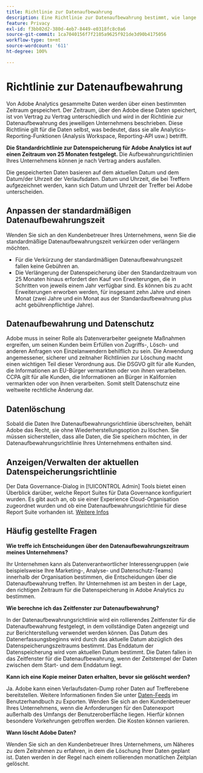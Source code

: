 ```yaml
---
title: Richtlinie zur Datenaufbewahrung
description: Eine Richtlinie zur Datenaufbewahrung bestimmt, wie lange Adobe Ihre Daten speichert.
feature: Privacy
exl-id: f3bb02d2-380d-4eb7-8449-e0318fc8c0a6
source-git-commit: 1ca7040156f7f2105a9625f921de3d90b4175056
workflow-type: tm+mt
source-wordcount: '611'
ht-degree: 100%

---
```


# Richtlinie zur Datenaufbewahrung

Von Adobe Analytics gesammelte Daten werden über einen bestimmten Zeitraum gespeichert. Der Zeitraum, über den Adobe diese Daten speichert, ist von Vertrag zu Vertrag unterschiedlich und wird in der Richtlinie zur Datenaufbewahrung des jeweiligen Unternehmens beschrieben. Diese Richtlinie gilt für die Daten selbst, was bedeutet, dass sie alle Analytics-Reporting-Funktionen (Analysis Workspace, Reporting-API usw.) betrifft.

**Die Standardrichtlinie zur Datenspeicherung für Adobe Analytics ist auf einen Zeitraum von 25 Monaten festgelegt.** Die Aufbewahrungsrichtlinien Ihres Unternehmens können je nach Vertrag anders ausfallen.

Die gespeicherten Daten basieren auf dem aktuellen Datum und dem Datum/der Uhrzeit der Verlaufsdaten. Datum und Uhrzeit, die bei Treffern aufgezeichnet werden, kann sich Datum und Uhrzeit der Treffer bei Adobe unterscheiden.

## Anpassen der standardmäßigen Datenaufbewahrungszeit

Wenden Sie sich an den Kundenbetreuer Ihres Unternehmens, wenn Sie die standardmäßige Datenaufbewahrungszeit verkürzen oder verlängern möchten.

* Für die Verkürzung der standardmäßigen Datenaufbewahrungszeit fallen keine Gebühren an.
* Die Verlängerung der Datenspeicherung über den Standardzeitraum von 25 Monaten hinaus erfordert den Kauf von Erweiterungen, die in Schritten von jeweils einem Jahr verfügbar sind. Es können bis zu acht Erweiterungen erworben werden, für insgesamt zehn Jahre und einen Monat (zwei Jahre und ein Monat aus der Standardaufbewahrung plus acht gebührenpflichtige Jahre).

## Datenaufbewahrung und Datenschutz

Adobe muss in seiner Rolle als Datenverarbeiter geeignete Maßnahmen ergreifen, um seinen Kunden beim Erfüllen von Zugriffs-, Lösch- und anderen Anfragen von Einzelanwendern behilflich zu sein. Die Anwendung angemessener, sicherer und zeitnaher Richtlinien zur Löschung macht einen wichtigen Teil dieser Verordnung aus. Die DSGVO gilt für alle Kunden, die Informationen an EU-Bürger vermarkten oder von ihnen verarbeiten. CCPA gilt für alle Kunden, die Informationen an Bürger in Kalifornien vermarkten oder von ihnen verarbeiten. Somit stellt Datenschutz eine weltweite rechtliche Änderung dar.

## Datenlöschung

Sobald die Daten Ihre Datenaufbewahrungsrichtlinie überschreiten, behält Adobe das Recht, sie ohne Wiederherstellungsoption zu löschen. Sie müssen sicherstellen, dass alle Daten, die Sie speichern möchten, in der Datenaufbewahrungsrichtlinie Ihres Unternehmens enthalten sind.

## Anzeigen/Verwalten der aktuellen Datenspeicherungsrichtlinie

Der Data Governance-Dialog in [!UICONTROL Admin] Tools bietet einen Überblick darüber, welche Report Suites für Data Governance konfiguriert wurden. Es gibt auch an, ob sie einer Experience Cloud-Organisation zugeordnet wurden und ob eine Datenaufbewahrungsrichtlinie für diese Report Suite vorhanden ist. [Weitere Infos](/help/technotes/c-data-governance/an-gdpr-workflow.md)

## Häufig gestellte Fragen

**Wie treffe ich Entscheidungen über den Datenaufbewahrungszeitraum meines Unternehmens?**

Ihr Unternehmen kann als Datenverantwortlicher Interessengruppen (wie beispielsweise Ihre Marketing-, Analyse- und Datenschutz-Teams) innerhalb der Organisation bestimmen, die Entscheidungen über die Datenaufbewahrung treffen. Ihr Unternehmen ist am besten in der Lage, den richtigen Zeitraum für die Datenspeicherung in Adobe Analytics zu bestimmen.

**Wie berechne ich das Zeitfenster zur Datenaufbewahrung?**

In der Datenaufbewahrungsrichtlinie wird ein rollierendes Zeitfenster für die Datenaufbewahrung festgelegt, in dem vollständige Daten angezeigt und zur Berichterstellung verwendet werden können. Das Datum des Datenerfassungsbeginns wird durch das aktuelle Datum abzüglich des Datenspeicherungszeitraums bestimmt. Das Enddatum der Datenspeicherung wird vom aktuellen Datum bestimmt. Die Daten fallen in das Zeitfenster für die Datenaufbewahrung, wenn der Zeitstempel der Daten zwischen dem Start- und dem Enddatum liegt.

**Kann ich eine Kopie meiner Daten erhalten, bevor sie gelöscht werden?**

Ja. Adobe kann einen Verlaufsdaten-Dump roher Daten auf Trefferebene bereitstellen. Weitere Informationen finden Sie unter [Daten-Feeds](/help/export/analytics-data-feed/data-feed-overview.md) im Benutzerhandbuch zu Exporten. Wenden Sie sich an den Kundenbetreuer Ihres Unternehmens, wenn die Anforderungen für den Datenexport außerhalb des Umfangs der Benutzeroberfläche liegen. Hierfür können besondere Vorkehrungen getroffen werden. Die Kosten können variieren.

**Wann löscht Adobe Daten?**

Wenden Sie sich an den Kundenbetreuer Ihres Unternehmens, um Näheres zu dem Zeitrahmen zu erfahren, in dem die Löschung Ihrer Daten geplant ist. Daten werden in der Regel nach einem rollierenden monatlichen Zeitplan gelöscht.

